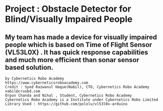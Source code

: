 # Project : Obstacle Detector for Blind/Visually Impaired People
## My team has made a device for visually impaired people which is based on Time of Flight Sensor (VL53L0X) . It has quick response capabilities and much more efficient than sonar sensor based solution.
    by Cybernetics Robo Academy
    https://www.cyberneticsroboacademy.com
    Credit : Syed Razwanul Haque(Nabil), CTO, Cybernetics Robo Academy
    nabil@cruxbd.com
    Orpon Chanda and Nihal , Student, Cybernetics Robo Academy
    Cybernetics Robo Academy is a Institute under Cybernetics Robo Limited
    Library Used : https://github.com/pololu/vl53l0x-arduino

    

